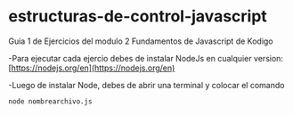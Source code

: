 # estructuras-de-control-javascript
Guia 1 de Ejercicios del modulo 2 Fundamentos de Javascript de Kodigo

-Para ejecutar cada ejercio debes de instalar NodeJs en cualquier version:
[https://nodejs.org/en](https://nodejs.org/en)

-Luego de instalar Node, debes de abrir una terminal y colocar el comando

```bash
node nombrearchivo.js
